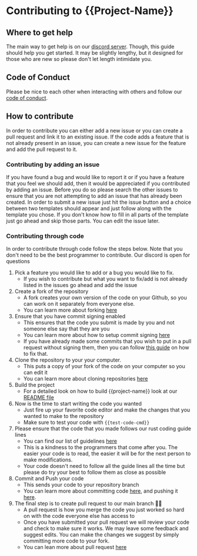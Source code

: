 # Contributing to {{Project-Name}}

## Where to get help
The main way to get help is on our [discord server](https://discord.gg/uh69TdKfBD).  Though, this guide should help you get started. It may be slightly lengthy, but it designed for those who are new so please don't let length intimidate you.

## Code of Conduct
Please be nice to each other when interacting with others and follow our [code of conduct](<link to code of conduct>).

## How to contribute
In order to contribute you can either add a new issue or you can create a pull request and link it to an existing issue. If the code adds a feature that is not already present in an issue, you can create a new issue for the feature and add the pull request to it.

### Contributing by adding an issue
If you have found a bug and would like to report it or if you have a feature that you feel we should add, then it would be appreciated if you contributed by adding an issue. Before you do so please search the other issues to ensure that you are not attempting to add an issue that has already been created. In order to submit a new issue just hit the issue button and a choice between two templates should appear and just follow along with the template you chose. If you don't know how to fill in all parts of the template just go ahead and skip those parts. You can edit the issue later.

### Contributing through code
In order to contribute through code follow the steps below. Note that you don't need to be the best programmer to contribute. Our discord is open for questions

 1. Pick a feature you would like to add or a bug you would like to fix. 
	 - If you wish to contribute but what you want to fix/add is not already listed in the issues go ahead and add the issue
 2. Create a fork of the repository
	 - A fork creates your own version of the code on your Github, so you can work on it separately from everyone else.
	 - You can learn more about forking [here](https://docs.github.com/en/get-started/quickstart/fork-a-repo)
 3. Ensure that you have commit signing enabled
	 - This ensures that the code you submit is made by you and not someone else say that they are you
	 - You can learn more about how to setup commit signing [here](https://www.freecodecamp.org/news/what-is-commit-signing-in-git/ "https://www.freecodecamp.org/news/what-is-commit-signing-in-git/")
	 - If you have already made some commits that you wish to put in a pull request without signing them, then you can follow [this guide](https://dev.to/jmarhee/signing-existing-commits-with-gpg-5b58) on how to fix that.
 5. Clone the repository to your your computer.
	 - This puts a copy of your fork of the code on your computer so you can edit it
	 - You can learn more about cloning repositories [here](https://docs.github.com/en/repositories/creating-and-managing-repositories/cloning-a-repository)
 6. Build the project
	 - For a detailed look on how to build {{project-name}} look at our [README file](<link to readme>)
 7. Now is the time to start writing the code you wanted
	 - Just fire up your favorite code editor and make the changes that you wanted to make to the repository
	 - Make sure to test your code with `{{test-code-cmd}}`
 8. Please ensure that the code that you made follows our rust coding guide lines
	 - You can find our list of guidelines [here](<link to coding guidelines>)
	 - This is a kindness to the programmers that come after you. The easier your code is to read, the easier it will be for the next person to make modifications.
	 - Your code doesn't need to follow all the guide lines all the time but please do try your best to follow them as close as possible
 9. Commit and Push your code
	 - This sends your code to your repository branch
	 - You can learn more about committing code [here](https://docs.github.com/en/desktop/contributing-and-collaborating-using-github-desktop/making-changes-in-a-branch/committing-and-reviewing-changes-to-your-project), and pushing it [here](https://docs.github.com/en/get-started/using-git/pushing-commits-to-a-remote-repository).
 10. The final step is to create pull request to our main branch 🥳🎉
	 - A pull request is how you merge the code you just worked so hard on with the code everyone else has access to
	 - Once you have submitted your pull request we will review your code and check to make sure it works. We may leave some feedback and suggest edits. You can make the changes we suggest by simply committing more code to your fork.
	 - You can lean more about pull request [here](https://docs.github.com/en/pull-requests/collaborating-with-pull-requests/proposing-changes-to-your-work-with-pull-requests/about-pull-requests)

